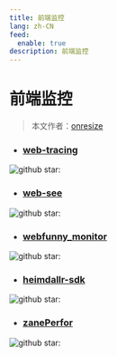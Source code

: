 ```yaml
---
title: 前端监控
lang: zh-CN
feed:
  enable: true
description: 前端监控
---
```


# 前端监控

> 本文作者：[onresize](https://github.com/onresize)

- ### [web-tracing](https://github.com/M-cheng-web/web-tracing)
![github star:](https://img.shields.io/github/stars/M-cheng-web/web-tracing?color=white&label=Stars&logo=github&style=social)

- ### [web-see](https://github.com/xy-sea/web-see)
![github star:](https://img.shields.io/github/stars/xy-sea/web-see?color=white&label=Stars&logo=github&style=social)

- ### [webfunny_monitor](https://github.com/a597873885/webfunny_monitor)
![github star:](https://img.shields.io/github/stars/a597873885/webfunny_monitor?color=white&label=Stars&logo=github&style=social)

- ### [heimdallr-sdk](https://github.com/LuciferHuang/heimdallr-sdk)
![github star:](https://img.shields.io/github/stars/LuciferHuang/heimdallr-sdk?color=white&label=Stars&logo=github&style=social)

- ### [zanePerfor](https://github.com/wangweianger/zanePerfor)
![github star:](https://img.shields.io/github/stars/wangweianger/zanePerfor?color=white&label=Stars&logo=github&style=social)